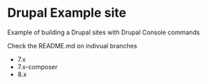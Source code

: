 # Drupal Example site
Example of building a Drupal sites with Drupal Console commands

Check the README.md on indivual branches 
- 7.x
- 7.x-composer
- 8.x
